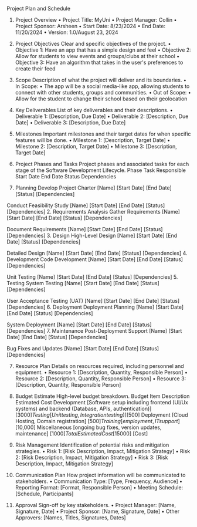 
Project Plan and Schedule

1. Project Overview
	•	Project Title: MyUni
	•	Project Manager: Collin 
	•	Project Sponsor: Arsheen
	•	Start Date: 8/23/2024
	•	End Date: 11/20/2024
	•	Version: 1.0/August 23, 2024

2. Project Objectives
Clear and specific objectives of the project.
	•	Objective 1: Have an app that has a simple design and feel
	•	Objective 2: Allow for students to view events and groups/clubs at their school
	•	Objective 3: Have an algorithm that takes in the user's preferences to create their feed

3. Scope
Description of what the project will deliver and its boundaries.
	•	In Scope:
	•	The app will be a social media-like app, allowing students to connect with other students, groups and communities.
	•	Out of Scope:
	•	Allow for the student to change their school based on their geolocation

4. Key Deliverables
List of key deliverables and their descriptions.
	•	Deliverable 1: [Description, Due Date]
	•	Deliverable 2: [Description, Due Date]
	•	Deliverable 3: [Description, Due Date]

5. Milestones
Important milestones and their target dates for when specific features will be done.
	•	Milestone 1: [Description, Target Date]
	•	Milestone 2: [Description, Target Date]
	•	Milestone 3: [Description, Target Date]

6. Project Phases and Tasks
Project phases and associated tasks for each stage of the Software Development Lifecycle.
Phase
Task
Responsible
Start Date
End Date
Status
Dependencies
1. Planning
Develop Project Charter
[Name]
[Start Date]
[End Date]
[Status]
[Dependencies]

Conduct Feasibility Study
[Name]
[Start Date]
[End Date]
[Status]
[Dependencies]
2. Requirements Analysis
Gather Requirements
[Name]
[Start Date]
[End Date]
[Status]
[Dependencies]

Document Requirements
[Name]
[Start Date]
[End Date]
[Status]
[Dependencies]
3. Design
High-Level Design
[Name]
[Start Date]
[End Date]
[Status]
[Dependencies]

Detailed Design
[Name]
[Start Date]
[End Date]
[Status]
[Dependencies]
4. Development
Code Development
[Name]
[Start Date]
[End Date]
[Status]
[Dependencies]

Unit Testing
[Name]
[Start Date]
[End Date]
[Status]
[Dependencies]
5. Testing
System Testing
[Name]
[Start Date]
[End Date]
[Status]
[Dependencies]

User Acceptance Testing (UAT)
[Name]
[Start Date]
[End Date]
[Status]
[Dependencies]
6. Deployment
Deployment Planning
[Name]
[Start Date]
[End Date]
[Status]
[Dependencies]

System Deployment
[Name]
[Start Date]
[End Date]
[Status]
[Dependencies]
7. Maintenance
Post-Deployment Support
[Name]
[Start Date]
[End Date]
[Status]
[Dependencies]

Bug Fixes and Updates
[Name]
[Start Date]
[End Date]
[Status]
[Dependencies]

7. Resource Plan
Details on resources required, including personnel and equipment.
	•	Resource 1: [Description, Quantity, Responsible Person]
	•	Resource 2: [Description, Quantity, Responsible Person]
	•	Resource 3: [Description, Quantity, Responsible Person]

8. Budget Estimate
High-level budget breakdown.
Budget Item
Description
Estimated Cost
Development
[Software setup including frontend (UI/Ux systems) and backend (Database, APIs, authentication)]
[$3000]
Testing
[Unit testing, Integration testing)]
[$500]
Deployment
[Cloud Hosting, Domain registration]
[$500]
Training
[employment, IT support]
[$10,000]
Miscellaneous
[ongoing bug fixes, version updates, maintenance]
[$1000]
Total Estimated Cost
[$15000]
[Cost]

9. Risk Management
Identification of potential risks and mitigation strategies.
	•	Risk 1: [Risk Description, Impact, Mitigation Strategy]
	•	Risk 2: [Risk Description, Impact, Mitigation Strategy]
	•	Risk 3: [Risk Description, Impact, Mitigation Strategy]

10. Communication Plan
How project information will be communicated to stakeholders.
	•	Communication Type: [Type, Frequency, Audience]
	•	Reporting Format: [Format, Responsible Person]
	•	Meeting Schedule: [Schedule, Participants]

11. Approval
Sign-off by key stakeholders.
	•	Project Manager: [Name, Signature, Date]
	•	Project Sponsor: [Name, Signature, Date]
	•	Other Approvers: [Names, Titles, Signatures, Dates]

